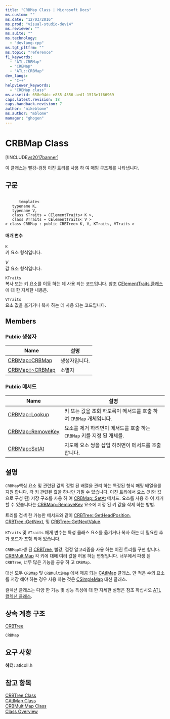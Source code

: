 ```yaml
---
title: "CRBMap Class | Microsoft Docs"
ms.custom: ""
ms.date: "12/03/2016"
ms.prod: "visual-studio-dev14"
ms.reviewer: ""
ms.suite: ""
ms.technology: 
  - "devlang-cpp"
ms.tgt_pltfrm: ""
ms.topic: "reference"
f1_keywords: 
  - "ATL.CRBMap"
  - "CRBMap"
  - "ATL::CRBMap"
dev_langs: 
  - "C++"
helpviewer_keywords: 
  - "CRBMap class"
ms.assetid: 658e94dc-e835-4356-aed1-1513e1f66969
caps.latest.revision: 18
caps.handback.revision: 7
author: "mikeblome"
ms.author: "mblome"
manager: "ghogen"
---
```

# CRBMap Class
[!INCLUDE[vs2017banner](../../assembler/inline/includes/vs2017banner.md)]

이 클래스는 빨강\-검정 이진 트리를 사용 하 여 매핑 구조체를 나타냅니다.  
  
## 구문  
  
```  
  
      template<   
   typename K,  
   typename V,  
   class KTraits = CElementTraits< K >,  
   class VTraits = CElementTraits< V >   
> class CRBMap : public CRBTree< K, V, KTraits, VTraits >  
```  
  
#### 매개 변수  
 `K`  
 키 요소 형식입니다.  
  
 *V*  
 값 요소 형식입니다.  
  
 `KTraits`  
 복사 또는 키 요소를 이동 하는 데 사용 되는 코드입니다.  참조  [CElementTraits 클래스](../../atl/reference/celementtraits-class.md) 에 대 한 자세한 내용은.  
  
 `VTraits`  
 요소 값을 옮기거나 복사 하는 데 사용 되는 코드입니다.  
  
## Members  
  
### Public 생성자  
  
|Name|설명|  
|----------|--------|  
|[CRBMap::CRBMap](../Topic/CRBMap::CRBMap.md)|생성자입니다.|  
|[CRBMap::~CRBMap](../Topic/CRBMap::~CRBMap.md)|소멸자|  
  
### Public 메서드  
  
|Name|설명|  
|----------|--------|  
|[CRBMap::Lookup](../Topic/CRBMap::Lookup.md)|키 또는 값을 조회 하도록이 메서드를 호출 하 여 `CRBMap` 개체입니다.|  
|[CRBMap::RemoveKey](../Topic/CRBMap::RemoveKey.md)|요소를 제거 하려면이 메서드를 호출 하는 `CRBMap` 키를 지정 된 개체를.|  
|[CRBMap::SetAt](../Topic/CRBMap::SetAt.md)|지도에 요소 쌍을 삽입 하려면이 메서드를 호출 합니다.|  
  
## 설명  
 `CRBMap`핵심 요소 및 관련된 값의 정렬 된 배열을 관리 하는 특정된 형식 매핑 배열을를 지원 합니다.  각 키 관련된 값을 하나만 가질 수 있습니다.  이진 트리에서 요소 \(키와 값으로 구성 된\) 저장 구조를 사용 하 여  [CRBMap::SetAt](../Topic/CRBMap::SetAt.md) 메서드.  요소를 사용 하 여 제거할 수 있습니다는  [CRBMap::RemoveKey](../Topic/CRBMap::RemoveKey.md) 요소에 지정 된 키 값을 삭제 하는 방법.  
  
 트리를 검색 한 가능한 메서드와 같이  [CRBTree::GetHeadPosition](../Topic/CRBTree::GetHeadPosition.md),  [CRBTree::GetNext](../Topic/CRBTree::GetNext.md), 및  [CRBTree::GetNextValue](../Topic/CRBTree::GetNextValue.md).  
  
 `KTraits` 및 `VTraits` 매개 변수는 특성 클래스 요소를 옮기거나 복사 하는 데 필요한 추가 코드가 포함 되어 있습니다.  
  
 `CRBMap`파생 된  [CRBTree](../../atl/reference/crbtree-class.md), 빨강, 검정 알고리즘을 사용 하는 이진 트리를 구현 합니다.  [CRBMultiMap](../../atl/reference/crbmultimap-class.md) 각 키에 대해 여러 값을 허용 하는 변형입니다.  너무에서 파생 된 `CRBTree`, 너무 많은 기능을 공유 하 고 `CRBMap`.  
  
 대신 모두 `CRBMap` 및 `CRBMultiMap` 에서 제공 되는  [CAtlMap](../../atl/reference/catlmap-class.md) 클래스.  만 적은 수의 요소를 저장 해야 하는 경우 사용 하는 것은  [CSimpleMap](../../atl/reference/csimplemap-class.md) 대신 클래스.  
  
 컬렉션 클래스는 다양 한 기능 및 성능 특성에 대 한 자세한 설명은 참조 하십시오  [ATL 컬렉션 클래스](../../atl/atl-collection-classes.md).  
  
## 상속 계층 구조  
 [CRBTree](../../atl/reference/crbtree-class.md)  
  
 `CRBMap`  
  
## 요구 사항  
 **헤더:** atlcoll.h  
  
## 참고 항목  
 [CRBTree Class](../../atl/reference/crbtree-class.md)   
 [CAtlMap Class](../../atl/reference/catlmap-class.md)   
 [CRBMultiMap Class](../../atl/reference/crbmultimap-class.md)   
 [Class Overview](../../atl/atl-class-overview.md)